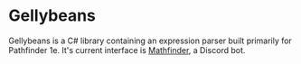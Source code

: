 # Gellybeans

Gellybeans is a C# library containing an expression parser built primarily for Pathfinder 1e. It's current interface is [Mathfinder](https://github.com/Gellybean/MathfinderBot), a Discord bot.
